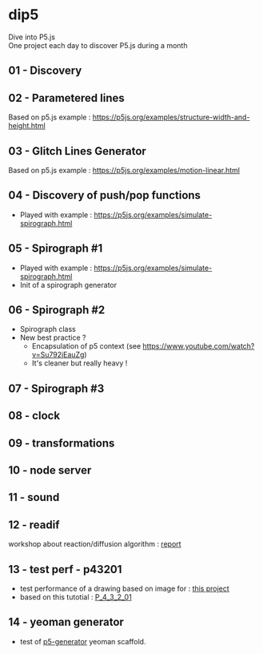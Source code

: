 # dip5
Dive into P5.js  
One project each day to discover P5.js during a month  

## 01 - Discovery

## 02 - Parametered lines
Based on p5.js example : https://p5js.org/examples/structure-width-and-height.html

## 03 - Glitch Lines Generator
Based on p5.js example : https://p5js.org/examples/motion-linear.html

## 04 - Discovery of push/pop functions
 - Played with example : https://p5js.org/examples/simulate-spirograph.html

## 05 - Spirograph #1
 - Played with example : https://p5js.org/examples/simulate-spirograph.html
 - Init of a spirograph generator

## 06 - Spirograph #2
 - Spirograph class
 - New best practice ?
 	- Encapsulation of p5 context (see https://www.youtube.com/watch?v=Su792jEauZg)
 	- It's cleaner but really heavy !

## 07 - Spirograph #3

## 08 - clock

## 09 - transformations

## 10 - node server

## 11 - sound

## 12 - readif

workshop about reaction/diffusion algorithm : [report](http://bit.ly/aadn-p2p-readif)

## 13 - test perf - p43201

 - test performance of a drawing based on image for : [this project](https://github.com/marccharton/gringe-stunted-rubber/tree/master/03.mars%20-%20absolute%20communication)
 - based on this tutotial : [P_4_3_2_01](http://www.generative-gestaltung.de/2/sketches/?01_P/P_4_3_2_01)

## 14 - yeoman generator 

 - test of [p5-generator](https://github.com/pflannery/p5-yeoman-generator) yeoman scaffold. 

